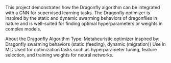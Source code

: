 This project demonstrates how the Dragonfly algorithm can be integrated with a CNN for supervised learning tasks. The Dragonfly optimizer is inspired by the static and dynamic swarming behaviors of dragonflies in nature and is well-suited for finding optimal hyperparameters or weights in complex models.

About the Dragonfly Algorithm
Type: Metaheuristic optimizer
Inspired by: Dragonfly swarming behaviors (static (feeding), dynamic (migration))
Use in ML: Used for optimization tasks such as hyperparameter tuning, feature selection, and training weights for neural networks.
